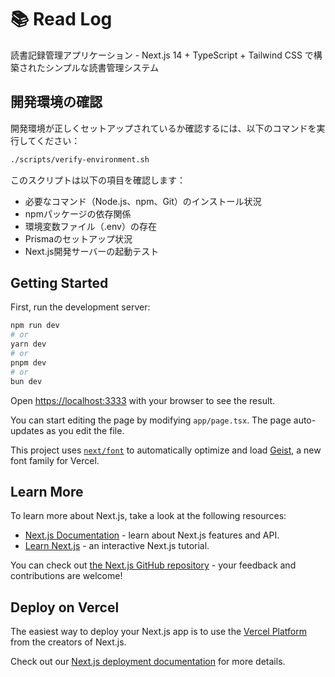 # 📚 Read Log

読書記録管理アプリケーション - Next.js 14 + TypeScript + Tailwind CSS で構築されたシンプルな読書管理システム

## 開発環境の確認

開発環境が正しくセットアップされているか確認するには、以下のコマンドを実行してください：

```bash
./scripts/verify-environment.sh
```

このスクリプトは以下の項目を確認します：
- 必要なコマンド（Node.js、npm、Git）のインストール状況
- npmパッケージの依存関係
- 環境変数ファイル（.env）の存在
- Prismaのセットアップ状況
- Next.js開発サーバーの起動テスト

## Getting Started

First, run the development server:

```bash
npm run dev
# or
yarn dev
# or
pnpm dev
# or
bun dev
```

Open [https://localhost:3333](https://localhost:3333) with your browser to see the result.

You can start editing the page by modifying `app/page.tsx`. The page auto-updates as you edit the file.

This project uses [`next/font`](https://nextjs.org/docs/app/building-your-application/optimizing/fonts) to automatically optimize and load [Geist](https://vercel.com/font), a new font family for Vercel.

## Learn More

To learn more about Next.js, take a look at the following resources:

- [Next.js Documentation](https://nextjs.org/docs) - learn about Next.js features and API.
- [Learn Next.js](https://nextjs.org/learn) - an interactive Next.js tutorial.

You can check out [the Next.js GitHub repository](https://github.com/vercel/next.js) - your feedback and contributions are welcome!

## Deploy on Vercel

The easiest way to deploy your Next.js app is to use the [Vercel Platform](https://vercel.com/new?utm_medium=default-template&filter=next.js&utm_source=create-next-app&utm_campaign=create-next-app-readme) from the creators of Next.js.

Check out our [Next.js deployment documentation](https://nextjs.org/docs/app/building-your-application/deploying) for more details.
